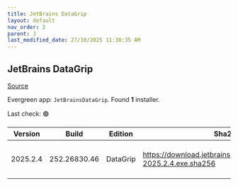 ```yaml
---
title: JetBrains DataGrip
layout: default
nav_order: 2
parent: J
last_modified_date: 27/10/2025 11:30:35 AM
---
```


## JetBrains DataGrip

[Source](https://www.jetbrains.com/datagrip)

Evergreen app: `JetBrainsDataGrip`. Found **1** installer.

Last check: 🟢

| Version  | Build        | Edition  | Sha256                                                               | Date      | Size      | Type | URI                                                                                                                            |
| -------- | ------------ | -------- | -------------------------------------------------------------------- | --------- | --------- | ---- | ------------------------------------------------------------------------------------------------------------------------------ |
| 2025.2.4 | 252.26830.46 | DataGrip | https://download.jetbrains.com/datagrip/datagrip-2025.2.4.exe.sha256 | 1/10/2025 | 948110352 | exe  | [https://download.jetbrains.com/datagrip/datagrip-2025.2.4.exe](https://download.jetbrains.com/datagrip/datagrip-2025.2.4.exe) |
